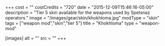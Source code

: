 +++
cost = ""
costCredits = "720"
date = "2015-12-09T15:46:16-05:00"
description = "Tier 5 skin available for the weapons used by Spetsnaz operators."
image = "/images/gear/skin/khokhloma.jpg"
modType = "skin"
tags = ["weapon mod","skin","tier 5"]
title = "Khokhloma"
type = "weapon-mod"

[images]
  alt = ""
  src = ""
+++
